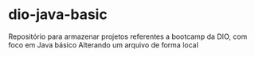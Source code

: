 # dio-java-basic
Repositório para armazenar projetos referentes a bootcamp da DIO, com foco em Java básico
Alterando um arquivo de forma local
